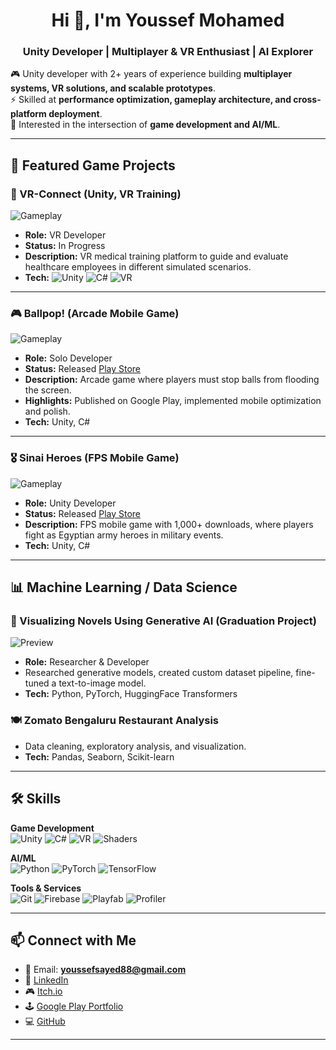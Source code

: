 <h1 align="center">Hi 👋, I'm Youssef Mohamed</h1>
<h3 align="center">Unity Developer | Multiplayer & VR Enthusiast | AI Explorer</h3>

🎮 Unity developer with 2+ years of experience building **multiplayer systems, VR solutions, and scalable prototypes**.  
⚡ Skilled at **performance optimization, gameplay architecture, and cross-platform deployment**.  
🧠 Interested in the intersection of **game development and AI/ML**.  

---

## 🚀 Featured Game Projects  

### 🥽 VR-Connect (Unity, VR Training)
![Gameplay](link-to-gif)  
- **Role:** VR Developer  
- **Status:** In Progress  
- **Description:** VR medical training platform to guide and evaluate healthcare employees in different simulated scenarios.  
- **Tech:** ![Unity](https://img.shields.io/badge/Engine-Unity-black?logo=unity) ![C#](https://img.shields.io/badge/Language-C%23-239120?logo=c-sharp) ![VR](https://img.shields.io/badge/VR-OVR/HVR-blue)

---

### 🎮 Ballpop! (Arcade Mobile Game)
![Gameplay](link-to-gif)  
- **Role:** Solo Developer  
- **Status:** Released [Play Store](https://play.google.com/store/apps/details?id=com.SimplyClever.BallPOP)  
- **Description:** Arcade game where players must stop balls from flooding the screen.  
- **Highlights:** Published on Google Play, implemented mobile optimization and polish.  
- **Tech:** Unity, C#  

---

### 🎖️ Sinai Heroes (FPS Mobile Game)
![Gameplay](link-to-gif)  
- **Role:** Unity Developer  
- **Status:** Released [Play Store](https://play.google.com/store/apps/details?id=com.GenesisCreations.sinaiheroes&hl=en)  
- **Description:** FPS mobile game with 1,000+ downloads, where players fight as Egyptian army heroes in military events.  
- **Tech:** Unity, C#  

---

## 📊 Machine Learning / Data Science  

### 🎨 Visualizing Novels Using Generative AI (Graduation Project)
![Preview](https://i.imgur.com/Cor0kLR.jpg)  
- **Role:** Researcher & Developer  
- Researched generative models, created custom dataset pipeline, fine-tuned a text-to-image model.  
- **Tech:** Python, PyTorch, HuggingFace Transformers  

### 🍽️ Zomato Bengaluru Restaurant Analysis
- Data cleaning, exploratory analysis, and visualization.  
- **Tech:** Pandas, Seaborn, Scikit-learn  

---

## 🛠 Skills  

**Game Development**  
![Unity](https://img.shields.io/badge/Engine-Unity-black?logo=unity) 
![C#](https://img.shields.io/badge/Language-C%23-239120?logo=c-sharp)
![VR](https://img.shields.io/badge/VR-OVR/HVR-blue)
![Shaders](https://img.shields.io/badge/Shader-Graph-purple)

**AI/ML**  
![Python](https://img.shields.io/badge/Python-Data%20Science-yellow?logo=python)
![PyTorch](https://img.shields.io/badge/Framework-PyTorch-orange?logo=pytorch)
![TensorFlow](https://img.shields.io/badge/Framework-TensorFlow-orange?logo=tensorflow)

**Tools & Services**  
![Git](https://img.shields.io/badge/Version-Git-red?logo=git) 
![Firebase](https://img.shields.io/badge/Cloud-Firebase-yellow?logo=firebase) 
![Playfab](https://img.shields.io/badge/Backend-Playfab-blue)
![Profiler](https://img.shields.io/badge/Unity-Profiler-lightgrey)

---

## 📫 Connect with Me  

- 📧 Email: **youssefsayed88@gmail.com**  
- 💼 [LinkedIn](https://www.linkedin.com/in/youssef-mohamed-759380204/)  
- 🎮 [Itch.io](https://mr34.itch.io/)  
- 🕹️ [Google Play Portfolio](https://play.google.com/store/apps/dev?id=xxx)  
- 💻 [GitHub](https://github.com/Youssefsayed88)  

---
